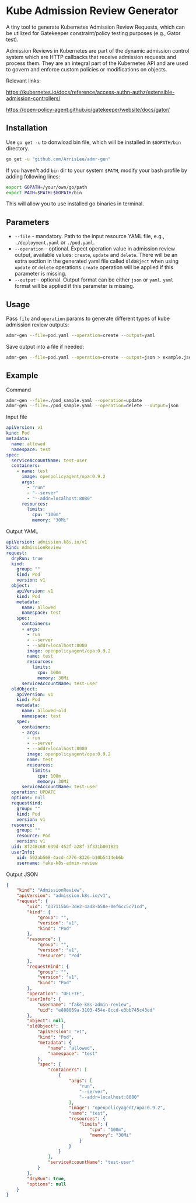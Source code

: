 # Kube Admission Review Generator
A tiny tool to generate Kubernetes Admission Review Requests, which can be utilized for Gatekeeper constraint/policy testing purposes (e.g., Gator test).

Admission Reviews in Kubernetes are part of the dynamic admission control system which are HTTP callbacks that receive admission requests and process them. They are an integral part of the Kubernetes API and are used to govern and enforce custom policies or modifications on objects.

Relevant links:

https://kubernetes.io/docs/reference/access-authn-authz/extensible-admission-controllers/

https://open-policy-agent.github.io/gatekeeper/website/docs/gator/

## Installation

Use `go get -u` to donwload bin file, which will be installed in `$GOPATH/bin` directory.

```sh
go get -u "github.com/ArrisLee/admr-gen"
```

If you haven't add `bin` dir to your system `$PATH`, modify your bash profile by adding following lines:

```sh
export GOPATH=/your/own/go/path
export PATH=$PATH:$GOPATH/bin

```
This will allow you to use installed go binaries in terminal.

## Parameters

- `--file` - mandatory. Path to the input resource YAML file, e.g., `./deployment.yaml` or `./pod.yaml`.
- `--operation` - optional. Expect operation value in admission review output, available values: `create`, `update` and `delete`. There will be an extra section in the generated yaml file called `OldOBject` when using `update` or `delete` operations.`create` operation will be applied if this parameter is missing.
- `--output` - optional. Output format can be either `json` or `yaml`. `yaml` format will be applied if this parameter is missing.


## Usage

Pass `file` and `operation` params to generate different types of kube admission review outputs:

```sh
admr-gen --file=pod.yaml --operation=create --output=yaml
```
Save output into a file if needed:

```sh
admr-gen --file=pod.yaml --operation=create --output=json > example.json
```


## Example

Command

```sh
admr-gen --file=./pod_sample.yaml --operation=update
admr-gen --file=./pod_sample.yaml --operation=delete --output=json
```

Input file

```yaml
apiVersion: v1
kind: Pod
metadata:
  name: allowed
  namespace: test
spec:
  serviceAccountName: test-user
  containers:
    - name: test
      image: openpolicyagent/opa:0.9.2
      args:
        - "run"
        - "--server"
        - "--addr=localhost:8080"
      resources:
        limits:
          cpu: "100m"
          memory: "30Mi"
```

Output YAML

```yaml
apiVersion: admission.k8s.io/v1
kind: AdmissionReview
request:
  dryRun: true
  kind:
    group: ""
    kind: Pod
    version: v1
  object:
    apiVersion: v1
    kind: Pod
    metadata:
      name: allowed
      namespace: test
    spec:
      containers:
      - args:
        - run
        - --server
        - --addr=localhost:8080
        image: openpolicyagent/opa:0.9.2
        name: test
        resources:
          limits:
            cpu: 100m
            memory: 30Mi
      serviceAccountName: test-user
  oldObject:
    apiVersion: v1
    kind: Pod
    metadata:
      name: allowed-old
      namespace: test
    spec:
      containers:
      - args:
        - run
        - --server
        - --addr=localhost:8080
        image: openpolicyagent/opa:0.9.2
        name: test
        resources:
          limits:
            cpu: 100m
            memory: 30Mi
      serviceAccountName: test-user
  operation: UPDATE
  options: null
  requestKind:
    group: ""
    kind: Pod
    version: v1
  resource:
    group: ""
    resource: Pod
    version: v1
  uid: 8f248c68-639d-452f-a28f-3f331b001821
  userInfo:
    uid: 502ab568-4acd-4776-8326-b10b5414eb6b
    username: fake-k8s-admin-review
```

Output JSON

```json
{
    "kind": "AdmissionReview",
    "apiVersion": "admission.k8s.io/v1",
    "request": {
        "uid": "d37115b6-3de2-4ad8-b58e-0ef6cc5c71cd",
        "kind": {
            "group": "",
            "version": "v1",
            "kind": "Pod"
        },
        "resource": {
            "group": "",
            "version": "v1",
            "resource": "Pod"
        },
        "requestKind": {
            "group": "",
            "version": "v1",
            "kind": "Pod"
        },
        "operation": "DELETE",
        "userInfo": {
            "username": "fake-k8s-admin-review",
            "uid": "e888069a-3103-454e-8ccd-e3bb745c43ed"
        },
        "object": null,
        "oldObject": {
            "apiVersion": "v1",
            "kind": "Pod",
            "metadata": {
                "name": "allowed",
                "namespace": "test"
            },
            "spec": {
                "containers": [
                    {
                        "args": [
                            "run",
                            "--server",
                            "--addr=localhost:8080"
                        ],
                        "image": "openpolicyagent/opa:0.9.2",
                        "name": "test",
                        "resources": {
                            "limits": {
                                "cpu": "100m",
                                "memory": "30Mi"
                            }
                        }
                    }
                ],
                "serviceAccountName": "test-user"
            }
        },
        "dryRun": true,
        "options": null
    }
}
```